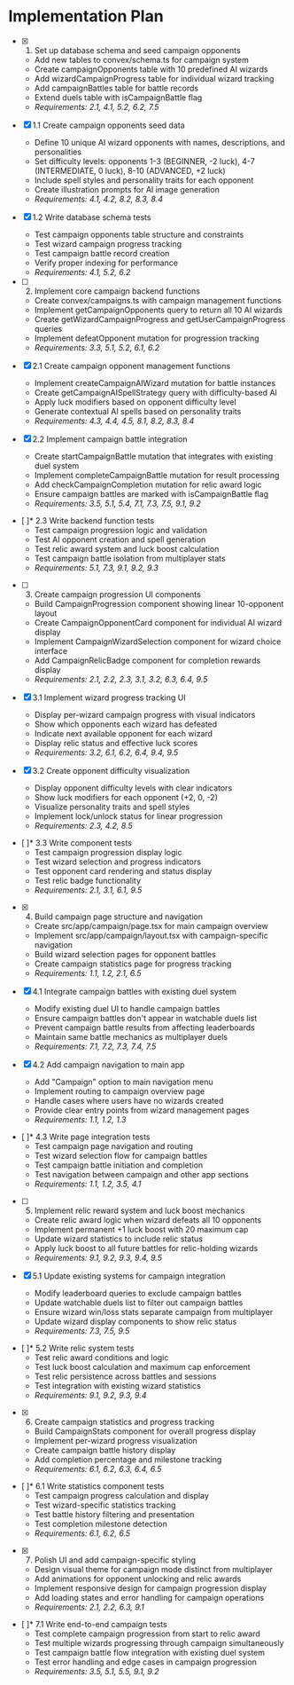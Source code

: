 # Implementation Plan

- [x] 1. Set up database schema and seed campaign opponents
  - Add new tables to convex/schema.ts for campaign system
  - Create campaignOpponents table with 10 predefined AI wizards
  - Add wizardCampaignProgress table for individual wizard tracking
  - Add campaignBattles table for battle records
  - Extend duels table with isCampaignBattle flag
  - _Requirements: 2.1, 4.1, 5.2, 6.2, 7.5_

- [x] 1.1 Create campaign opponents seed data
  - Define 10 unique AI wizard opponents with names, descriptions, and personalities
  - Set difficulty levels: opponents 1-3 (BEGINNER, -2 luck), 4-7 (INTERMEDIATE, 0 luck), 8-10 (ADVANCED, +2 luck)
  - Include spell styles and personality traits for each opponent
  - Create illustration prompts for AI image generation
  - _Requirements: 4.1, 4.2, 8.2, 8.3, 8.4_

- [x] 1.2 Write database schema tests
  - Test campaign opponents table structure and constraints
  - Test wizard campaign progress tracking
  - Test campaign battle record creation
  - Verify proper indexing for performance
  - _Requirements: 4.1, 5.2, 6.2_

- [ ] 2. Implement core campaign backend functions
  - Create convex/campaigns.ts with campaign management functions
  - Implement getCampaignOpponents query to return all 10 AI wizards
  - Create getWizardCampaignProgress and getUserCampaignProgress queries
  - Implement defeatOpponent mutation for progression tracking
  - _Requirements: 3.3, 5.1, 5.2, 6.1, 6.2_

- [x] 2.1 Create campaign opponent management functions
  - Implement createCampaignAIWizard mutation for battle instances
  - Create getCampaignAISpellStrategy query with difficulty-based AI
  - Apply luck modifiers based on opponent difficulty level
  - Generate contextual AI spells based on personality traits
  - _Requirements: 4.3, 4.4, 4.5, 8.1, 8.2, 8.3, 8.4_

- [x] 2.2 Implement campaign battle integration
  - Create startCampaignBattle mutation that integrates with existing duel system
  - Implement completeCampaignBattle mutation for result processing
  - Add checkCampaignCompletion mutation for relic award logic
  - Ensure campaign battles are marked with isCampaignBattle flag
  - _Requirements: 3.5, 5.1, 5.4, 7.1, 7.3, 7.5, 9.1, 9.2_

- [ ]\* 2.3 Write backend function tests
  - Test campaign progression logic and validation
  - Test AI opponent creation and spell generation
  - Test relic award system and luck boost calculation
  - Test campaign battle isolation from multiplayer stats
  - _Requirements: 5.1, 7.3, 9.1, 9.2, 9.3_

- [ ] 3. Create campaign progression UI components
  - Build CampaignProgression component showing linear 10-opponent layout
  - Create CampaignOpponentCard component for individual AI wizard display
  - Implement CampaignWizardSelection component for wizard choice interface
  - Add CampaignRelicBadge component for completion rewards display
  - _Requirements: 2.1, 2.2, 2.3, 3.1, 3.2, 6.3, 6.4, 9.5_

- [x] 3.1 Implement wizard progress tracking UI
  - Display per-wizard campaign progress with visual indicators
  - Show which opponents each wizard has defeated
  - Indicate next available opponent for each wizard
  - Display relic status and effective luck scores
  - _Requirements: 3.2, 6.1, 6.2, 6.4, 9.4, 9.5_

- [x] 3.2 Create opponent difficulty visualization
  - Display opponent difficulty levels with clear indicators
  - Show luck modifiers for each opponent (+2, 0, -2)
  - Visualize personality traits and spell styles
  - Implement lock/unlock status for linear progression
  - _Requirements: 2.3, 4.2, 8.5_

- [ ]\* 3.3 Write component tests
  - Test campaign progression display logic
  - Test wizard selection and progress indicators
  - Test opponent card rendering and status display
  - Test relic badge functionality
  - _Requirements: 2.1, 3.1, 6.1, 9.5_

- [x] 4. Build campaign page structure and navigation
  - Create src/app/campaign/page.tsx for main campaign overview
  - Implement src/app/campaign/layout.tsx with campaign-specific navigation
  - Build wizard selection pages for opponent battles
  - Create campaign statistics page for progress tracking
  - _Requirements: 1.1, 1.2, 2.1, 6.5_

- [x] 4.1 Integrate campaign battles with existing duel system
  - Modify existing duel UI to handle campaign battles
  - Ensure campaign battles don't appear in watchable duels list
  - Prevent campaign battle results from affecting leaderboards
  - Maintain same battle mechanics as multiplayer duels
  - _Requirements: 7.1, 7.2, 7.3, 7.4, 7.5_

- [x] 4.2 Add campaign navigation to main app
  - Add "Campaign" option to main navigation menu
  - Implement routing to campaign overview page
  - Handle cases where users have no wizards created
  - Provide clear entry points from wizard management pages
  - _Requirements: 1.1, 1.2, 1.3_

- [ ]\* 4.3 Write page integration tests
  - Test campaign page navigation and routing
  - Test wizard selection flow for campaign battles
  - Test campaign battle initiation and completion
  - Test navigation between campaign and other app sections
  - _Requirements: 1.1, 1.2, 3.5, 4.1_

- [ ] 5. Implement relic reward system and luck boost mechanics
  - Create relic award logic when wizard defeats all 10 opponents
  - Implement permanent +1 luck boost with 20 maximum cap
  - Update wizard statistics to include relic status
  - Apply luck boost to all future battles for relic-holding wizards
  - _Requirements: 9.1, 9.2, 9.3, 9.4, 9.5_

- [x] 5.1 Update existing systems for campaign integration
  - Modify leaderboard queries to exclude campaign battles
  - Update watchable duels list to filter out campaign battles
  - Ensure wizard win/loss stats separate campaign from multiplayer
  - Update wizard display components to show relic status
  - _Requirements: 7.3, 7.5, 9.5_

- [ ]\* 5.2 Write relic system tests
  - Test relic award conditions and logic
  - Test luck boost calculation and maximum cap enforcement
  - Test relic persistence across battles and sessions
  - Test integration with existing wizard statistics
  - _Requirements: 9.1, 9.2, 9.3, 9.4_

- [x] 6. Create campaign statistics and progress tracking
  - Build CampaignStats component for overall progress display
  - Implement per-wizard progress visualization
  - Create campaign battle history display
  - Add completion percentage and milestone tracking
  - _Requirements: 6.1, 6.2, 6.3, 6.4, 6.5_

- [ ]\* 6.1 Write statistics component tests
  - Test campaign progress calculation and display
  - Test wizard-specific statistics tracking
  - Test battle history filtering and presentation
  - Test completion milestone detection
  - _Requirements: 6.1, 6.2, 6.5_

- [x] 7. Polish UI and add campaign-specific styling
  - Design visual theme for campaign mode distinct from multiplayer
  - Add animations for opponent unlocking and relic awards
  - Implement responsive design for campaign progression display
  - Add loading states and error handling for campaign operations
  - _Requirements: 2.1, 2.2, 6.3, 9.1_

- [ ]\* 7.1 Write end-to-end campaign tests
  - Test complete campaign progression from start to relic award
  - Test multiple wizards progressing through campaign simultaneously
  - Test campaign battle flow integration with existing duel system
  - Test error handling and edge cases in campaign progression
  - _Requirements: 3.5, 5.1, 5.5, 9.1, 9.2_
